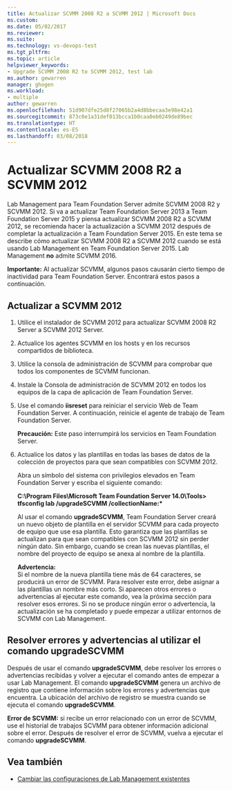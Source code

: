 ```yaml
---
title: Actualizar SCVMM 2008 R2 a SCVMM 2012 | Microsoft Docs
ms.custom: 
ms.date: 05/02/2017
ms.reviewer: 
ms.suite: 
ms.technology: vs-devops-test
ms.tgt_pltfrm: 
ms.topic: article
helpviewer_keywords:
- Upgrade SCVMM 2008 R2 to SCVMM 2012, test lab
ms.author: gewarren
manager: ghogen
ms.workload:
- multiple
author: gewarren
ms.openlocfilehash: 51d907dfe25d8f27065b2a4d8bbecaa3e98e42a1
ms.sourcegitcommit: 873c0e1a31def013bcca1b0caa0eb0249de89bec
ms.translationtype: HT
ms.contentlocale: es-ES
ms.lasthandoff: 03/08/2018
---
```

# <a name="upgrade-scvmm-2008-r2-to-scvmm-2012"></a>Actualizar SCVMM 2008 R2 a SCVMM 2012

Lab Management para Team Foundation Server admite SCVMM 2008 R2 y SCVMM 2012. Si va a actualizar Team Foundation Server 2013 a Team Foundation Server 2015 y piensa actualizar SCVMM 2008 R2 a SCVMM 2012, se recomienda hacer la actualización a SCVMM 2012 después de completar la actualización a Team Foundation Server 2015. En este tema se describe cómo actualizar SCVMM 2008 R2 a SCVMM 2012 cuando se está usando Lab Management en Team Foundation Server 2015.
Lab Management **no** admite SCVMM 2016. 

**Importante:** Al actualizar SCVMM, algunos pasos causarán cierto tiempo de inactividad para Team Foundation Server. Encontrará estos pasos a continuación.

## <a name="upgrading-to-scvmm-2012"></a>Actualizar a SCVMM 2012

1. Utilice el instalador de SCVMM 2012 para actualizar SCVMM 2008 R2 Server a SCVMM 2012 Server.

1. Actualice los agentes SCVMM en los hosts y en los recursos compartidos de biblioteca.

1. Utilice la consola de administración de SCVMM para comprobar que todos los componentes de SCVMM funcionan.

1. Instale la Consola de administración de SCVMM 2012 en todos los equipos de la capa de aplicación de Team Foundation Server.

1. Use el comando **iisreset** para reiniciar el servicio Web de Team Foundation Server. A continuación, reinicie el agente de trabajo de Team Foundation Server.

   **Precaución:** Este paso interrumpirá los servicios en Team Foundation Server.

1. Actualice los datos y las plantillas en todas las bases de datos de la colección de proyectos para que sean compatibles con SCVMM 
   2012.

   Abra un símbolo del sistema con privilegios elevados en Team Foundation Server y escriba el siguiente comando:

   **C:\\Program Files\\Microsoft Team Foundation Server 14.0\\Tools\> tfsconfig lab /upgradeSCVMM /collectionName:\***

   Al usar el comando **upgradeSCVMM**, Team Foundation Server creará un nuevo objeto de plantilla en el servidor SCVMM para cada proyecto de equipo que use esa plantilla. Esto garantiza que las plantillas se actualizan para que sean compatibles con SCVMM 2012 sin perder ningún dato. Sin embargo, cuando se crean las nuevas plantillas, el nombre del proyecto de equipo se anexa al nombre de la plantilla.

   **Advertencia:**  
   Si el nombre de la nueva plantilla tiene más de 64 caracteres, se producirá un error de SCVMM. Para resolver este error, debe asignar a las plantillas un nombre más corto. Si aparecen otros errores o advertencias al ejecutar este comando, vea la próxima sección para resolver esos errores. Si no se produce ningún error o advertencia, la actualización se ha completado y puede empezar a utilizar entornos de SCVMM con Lab Management.

## <a name="resolving-errors-and-warnings-when-using-the-upgradescvmm-command"></a>Resolver errores y advertencias al utilizar el comando upgradeSCVMM

Después de usar el comando **upgradeSCVMM**, debe resolver los errores o advertencias recibidas y volver a ejecutar el comando antes de empezar a usar Lab Management. El comando **upgradeSCVMM** genera un archivo de registro que contiene información sobre los errores y advertencias que encuentra. La ubicación del archivo de registro se muestra cuando se ejecuta el comando **upgradeSCVMM**.

**Error de SCVMM:** si recibe un error relacionado con un error de SCVMM, use el historial de trabajos SCVMM para obtener información adicional sobre el error. Después de resolver el error de SCVMM, vuelva a ejecutar el comando **upgradeSCVMM**.

## <a name="see-also"></a>Vea también

* [Cambiar las configuraciones de Lab Management existentes](https://msdn.microsoft.com/library/ee704508%28v=vs.140%29.aspx)
